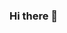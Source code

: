 ### Hi there 👋

<!--
**tsuiyuenhong/tsuiyuenhong** is a ✨ _special_ ✨ repository because its `README.md` (this file) appears on your GitHub profile.

Here are some ideas to get you started:

- 🔭 I’m currently working on Appflowy.
- 🌱 I’m currently learning ...
  - [ ] Rust
  - [x] Flutter
  - [x] iOS
  - [x] OpenGL / Metal
- 😄 Fun fact: 💖 🐶 💖 🐱
